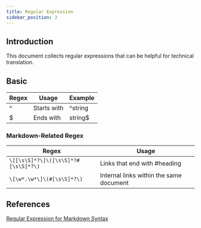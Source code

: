 ```yaml
---
title: Regular Expression
sidebar_position: 3
---
```


## Introduction

This document collects regular expressions that can be helpful for technical translation.

## Basic

| Regex | Usage       | Example |
| ----- | ----------- | ------- |
| ^     | Starts with | ^string |
| $     | Ends with   | string$ |

### Markdown-Related Regex

| Regex                               | Usage                                   |
| ----------------------------------- | --------------------------------------- |
| `\[[\s\S]*?\]\([\s\S]*?#[\s\S]*?\)` | Links that end with #heading            |
| `\[\w*.\w*\]\(#[\s\S]*?\)`          | Internal links within the same document |

## References

[Regular Expression for Markdown Syntax](http://blog.huanghanlian.com/article/5c80b4176f8b011040530140)
